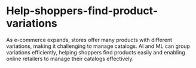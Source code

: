 # Help-shoppers-find-product-variations
As e-commerce expands, stores offer many products with different variations, making it challenging to manage catalogs. AI and ML can group variations efficiently, helping shoppers find products easily and enabling online retailers to manage their catalogs effectively.
